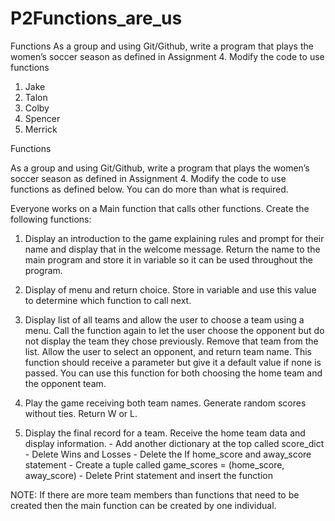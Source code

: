 # P2Functions_are_us
Functions  As a group and using Git/Github, write a program that plays the women’s soccer season as defined in Assignment 4. Modify the code to use functions

1. Jake
2. Talon
3. Colby
4. Spencer
5. Merrick

Functions

As a group and using Git/Github, write a program that plays the women’s soccer season as defined in Assignment 4. Modify the code to use functions as defined below. You can do more than what is required.

Everyone works on a Main function that calls other functions. Create the following functions:

1. Display an introduction to the game explaining rules and prompt for their name and display that in the welcome message. Return the name to the main program and store it in variable so it can be used throughout the program.

2. Display of menu and return choice. Store in variable and use this value to determine which function to call next.

3. Display list of all teams and allow the user to choose a team using a menu. Call the function again to let the user choose the opponent but do not display the team they chose previously. Remove that team from the list. Allow the user to select an opponent, and return team name. This function should receive a parameter but give it a default value if none is passed. You can use this function for both choosing the home team and the opponent team.

4. Play the game receiving both team names. Generate random scores without ties. Return W or L.

5. Display the final record for a team. Receive the home team data and display information.
        - Add another dictionary at the top called score_dict
        - Delete Wins and Losses
        - Delete the If home_score and away_score statement
        - Create a tuple called game_scores = (home_score, away_score)
        - Delete Print statement and insert the function

NOTE: If there are more team members than functions that need to be created then the main function can be created by one individual.